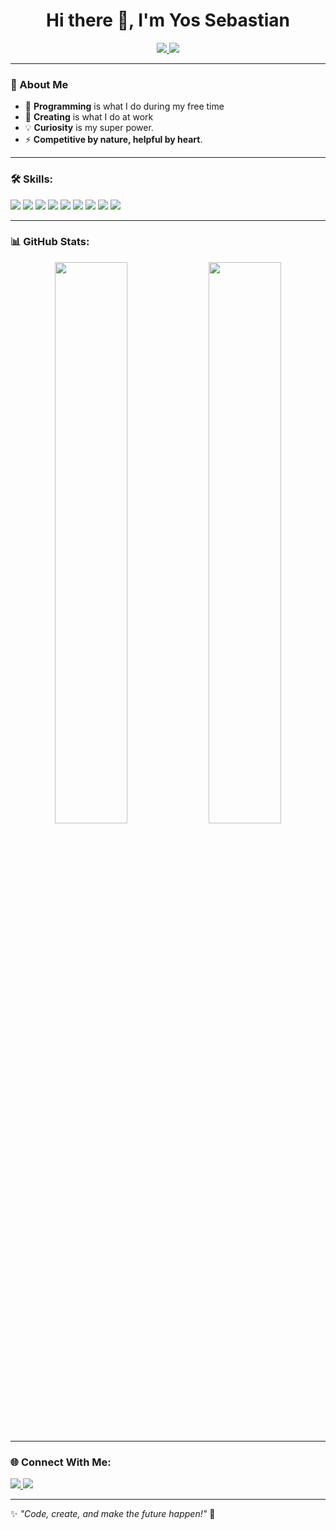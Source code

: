<h1 align="center">Hi there 👋, I'm Yos Sebastian</h1>

<p align="center">
  <a href="https://yossebastiands.github.io/">
    <img src="https://img.shields.io/badge/-My%20Portfolio-0A66C2?style=for-the-badge&logo=github&logoColor=white" />
  </a>
  <a href="mailto:yossebastiands@gmail.com">
    <img src="https://img.shields.io/badge/Gmail-D14836?style=for-the-badge&logo=gmail&logoColor=white" />
  </a>
</p>

---

### 🚀 About Me
- 🎯 **Programming** is what I do during my free time
- 🤖 **Creating** is what I do at work
- 💡 **Curiosity** is my super power.
- ⚡ **Competitive by nature, helpful by heart**.

---

### 🛠️ Skills:
<p align="left">
  <img src="https://img.shields.io/badge/Python-3776AB?style=for-the-badge&logo=python&logoColor=white" />
  <img src="https://img.shields.io/badge/JavaScript-F7DF1E?style=for-the-badge&logo=javascript&logoColor=black" />
  <img src="https://img.shields.io/badge/HTML5-E34F26?style=for-the-badge&logo=html5&logoColor=white" />
  <img src="https://img.shields.io/badge/CSS3-1572B6?style=for-the-badge&logo=css3&logoColor=white" />
  <img src="https://img.shields.io/badge/Linux-FCC624?style=for-the-badge&logo=linux&logoColor=black" />
  <img src="https://img.shields.io/badge/Git-F05032?style=for-the-badge&logo=git&logoColor=white" />
  <img src="https://img.shields.io/badge/Java-ED8B00?style=for-the-badge&logo=java&logoColor=white" />
  <img src="https://img.shields.io/badge/Lua-2C2D72?style=for-the-badge&logo=lua&logoColor=white" />
  <img src="https://img.shields.io/badge/FiveM%20Modding-FF5500?style=for-the-badge&logo=rockstar&logoColor=white" />
</p>

---

### 📊 GitHub Stats:
<p align="center">
  <img width="48%" src="https://github-readme-stats.vercel.app/api?username=yossebastiands&show_icons=true&theme=tokyonight" />
  <img width="48%" src="https://github-readme-streak-stats.herokuapp.com/?user=yossebastiands&theme=tokyonight" />
</p>

---

### 🌐 Connect With Me:
<p align="left">
  <a href="https://github.com/yossebastiands" target="_blank">
    <img src="https://img.shields.io/badge/GitHub-181717?style=for-the-badge&logo=github&logoColor=white" />
  </a>
  <a href="mailto:yossebastiands@gmail.com">
    <img src="https://img.shields.io/badge/Gmail-D14836?style=for-the-badge&logo=gmail&logoColor=white" />
  </a>
</p>

---

✨ *"Code, create, and make the future happen!"* 🚀
